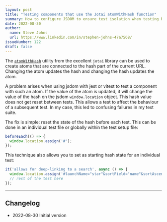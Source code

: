 ```yaml
---
layout: post
title: "Testing components that use the Jotai atomWithHash function"
summary: How to configure JSDOM to ensure test isolation when testing React components that use atomWithHash from the Jotai npm package.
date: 2022-08-30
author:
  name: Steve Johns
  url: https://www.linkedin.com/in/stephen-johns-47a7568/
issueNumber: 122
draft: false
---
```


The [`atomWithHash`](https://jotai.org/docs/utils/atom-with-hash) utility from the excellent `jotai` library can be used to create atoms that are connected to the hash part of the current URL. Changing the atom updates the hash and changing the hash updates the atom.

A problem arises when using jsdom with jest or vitest to test a component with such an atom. If the value of the atom is updated, it will change the value of the hash on the jsdom `window.location` object. This hash value does not get reset between tests. This allows a test to affect the behaviour of a subsequent test. In my case, this led to confusing failures in my test suite.

The fix is simple: reset the state of the hash before each test. This can be done in an individual test file or globally within the test setup file:

```ts
beforeEach(() => {
  window.location.assign('#');
});
```

This technique also allows you to set as starting hash state for an individual test:

```ts
it('allows for deep-linking to a search', async () => {
  window.location.assign('#launchName="star"&sortField="name"&sortAscending=true');
  // rest of the test here
});
```

---

## Changelog

- 2022-08-30 Initial version
